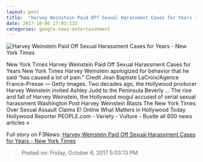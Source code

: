 ```yaml
---
layout: post
title:  "Harvey Weinstein Paid Off Sexual Harassment Cases for Years - New York Times"
date: 2017-10-06 17:03:13Z
categories: google-news-entertaintment
---
```


![Harvey Weinstein Paid Off Sexual Harassment Cases for Years - New York Times](https://static01.nyt.com/images/2017/10/06/us/06inquiry-alpha/06inquiry-alpha-facebookJumbo.jpg)

New York Times Harvey Weinstein Paid Off Sexual Harassment Cases for Years New York Times Harvey Weinstein apologized for behavior that he said “has caused a lot of pain.” Credit Jean Baptiste LaCroix/Agence France-Presse — Getty Images. Two decades ago, the Hollywood producer Harvey Weinstein invited Ashley Judd to the Peninsula Beverly ... The rise and fall of Harvey Weinstein, the Hollywood mogul accused of serial sexual harassment Washington Post Harvey Weinstein Blasts The New York Times Over Sexual Assault Claims E! Online What Matters in Hollywood Today Hollywood Reporter PEOPLE.com - Variety - Vulture - Bustle all 600 news articles »


Full story on F3News: [Harvey Weinstein Paid Off Sexual Harassment Cases for Years - New York Times](http://www.f3nws.com/n/vzskHC)

> Posted on: Friday, October 6, 2017 5:03:13 PM
